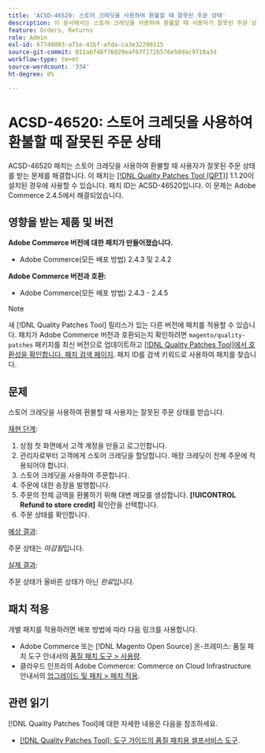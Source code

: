 ```yaml
---
title: 'ACSD-46520: 스토어 크레딧을 사용하여 환불할 때 잘못된 주문 상태'
description: 이 문서에서는 스토어 크레딧을 사용하여 환불할 때 사용자가 잘못된 주문 상태를 얻게 되는 문제에 대한 해결 방법을 제공합니다.
feature: Orders, Returns
role: Admin
exl-id: 67740003-a71e-41bf-afda-ca3e32290115
source-git-commit: 011a6f46f76029eaf67f172b576e58dac9710a3d
workflow-type: tm+mt
source-wordcount: '334'
ht-degree: 0%

---
```


# ACSD-46520: 스토어 크레딧을 사용하여 환불할 때 잘못된 주문 상태

ACSD-46520 패치는 스토어 크레딧을 사용하여 환불할 때 사용자가 잘못된 주문 상태를 받는 문제를 해결합니다. 이 패치는 [[!DNL Quality Patches Tool (QPT)]](https://experienceleague.adobe.com/en/docs/commerce-operations/tools/quality-patches-tool/quality-patches-tool-to-self-serve-quality-patches) 1.1.20이 설치된 경우에 사용할 수 있습니다. 패치 ID는 ACSD-46520입니다. 이 문제는 Adobe Commerce 2.4.5에서 해결되었습니다.

## 영향을 받는 제품 및 버전

**Adobe Commerce 버전에 대한 패치가 만들어졌습니다.**

* Adobe Commerce(모든 배포 방법) 2.4.3 및 2.4.2

**Adobe Commerce 버전과 호환:**

* Adobe Commerce(모든 배포 방법) 2.4.3 - 2.4.5

>[!NOTE]
>
>새 [!DNL Quality Patches Tool] 릴리스가 있는 다른 버전에 패치를 적용할 수 있습니다. 패치가 Adobe Commerce 버전과 호환되는지 확인하려면 `magento/quality-patches` 패키지를 최신 버전으로 업데이트하고 [[!DNL Quality Patches Tool]에서 호환성을 확인합니다. 패치 검색 페이지](https://experienceleague.adobe.com/tools/commerce-quality-patches/index.html). 패치 ID를 검색 키워드로 사용하여 패치를 찾습니다.

## 문제

스토어 크레딧을 사용하여 환불할 때 사용자는 잘못된 주문 상태를 받습니다.

<u>재현 단계</u>:

1. 상점 첫 화면에서 고객 계정을 만들고 로그인합니다.
1. 관리자로부터 고객에게 스토어 크레딧을 할당합니다. 매장 크레딧이 전체 주문에 적용되어야 합니다.
1. 스토어 크레딧을 사용하여 주문합니다.
1. 주문에 대한 송장을 발행합니다.
1. 주문의 전체 금액을 환불하기 위해 대변 메모를 생성합니다.
**[!UICONTROL Refund to store credit]** 확인란을 선택합니다.
1. 주문 상태를 확인합니다.

<u>예상 결과</u>:

주문 상태는 *마감됨*&#x200B;입니다.

<u>실제 결과</u>:

주문 상태가 올바른 상태가 아닌 *완료*&#x200B;입니다.

## 패치 적용

개별 패치를 적용하려면 배포 방법에 따라 다음 링크를 사용합니다.

* Adobe Commerce 또는 [!DNL Magento Open Source] 온-프레미스: 품질 패치 도구 안내서의 [품질 패치 도구 > 사용량](/help/tools/quality-patches-tool/usage.md).
* 클라우드 인프라의 Adobe Commerce: Commerce on Cloud Infrastructure 안내서의 [업그레이드 및 패치 > 패치 적용](https://experienceleague.adobe.com/docs/commerce-cloud-service/user-guide/develop/upgrade/apply-patches.html).

## 관련 읽기

[!DNL Quality Patches Tool]에 대한 자세한 내용은 다음을 참조하세요.

* [[!DNL Quality Patches Tool]: 도구 가이드의 품질 패치용 셀프서비스 도구](/help/tools/quality-patches-tool/quality-patches-tool-to-self-serve-quality-patches.md).
